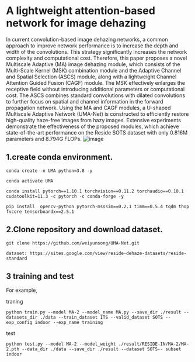 # A lightweight attention-based network for image dehazing 
In current convolution-based image dehazing networks, a common approach to improve network performance is to increase the depth and width of the convolutions. This strategy significantly increases the network complexity and computational cost. Therefore, this paper proposes a novel Multiscale Adaptive (MA) image dehazing module, which consists of the Multi-Scale Kernel (MSK) combination module and the Adaptive Channel and Spatial Selection (ASCS) module, along with a lightweight Channel Attention Guided Fusion (CAGF) module. The MSK effectively enlarges the receptive field without introducing additional parameters or computational cost. The ASCS combines standard convolutions with dilated convolutions to further focus on spatial and channel information in the forward propagation network. Using the MA and CAGF modules, a U-shaped Multiscale Adaptive Network (UMA-Net) is constructed to efficiently restore high-quality haze-free images from hazy images. Extensive experiments demonstrate the effectiveness of the proposed modules, which achieve state-of-the-art performance on the Reside SOTS dataset with only 0.816M parameters and 8.794G FLOPs.
![image](https://github.com/weiyunsong/UMA-Net/assets/115675554/d062eda9-c2c4-49c8-a262-0b0d5bee296c)




## 1.create conda environment.
`conda create -n UMA python=3.8 -y`

`conda activate UMA`

`conda install pytorch==1.10.1 torchvision==0.11.2 torchaudio==0.10.1 cudatoolkit=11.3 -c pytorch -c conda-forge -y`

`pip install  opencv-python pytorch-msssim==0.2.1 timm==0.5.4 tqdm thop fvcore tensorboardx==2.5.1 `


## 2.Clone repository and download dataset.
`git clone https://github.com/weiyunsong/UMA-Net.git`

`dataset: https://sites.google.com/view/reside-dehaze-datasets/reside-standard`

## 3 training and test

For example, 

traning

`python train.py --model MA-2 --model_name MA.py --save_dir ./result --datasets_dir ./data --train_dataset ITS --valid_dataset SOTS --exp_config indoor --exp_name training`

test

`python test.py --model MA-2 --model_weight ./result/RESIDE-IN/MA-2/MA-2.pth --data_dir ./data --save_dir ./result --dataset SOTS-- subset indoor`
